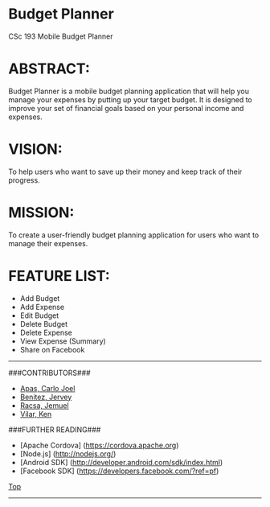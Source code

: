 <a id="top"></a>Budget Planner
==============

CSc 193 Mobile Budget Planner

# ABSTRACT: #
Budget Planner is a mobile budget planning application that will help you manage your expenses by putting up your target budget. It is designed to improve your set of financial goals based on your personal income and expenses.

# VISION: #
To help users who want to save up their money and keep track of their progress.

# MISSION: #
To create a user-friendly budget planning application for users who want to manage their expenses.

# FEATURE LIST: #
* Add Budget
* Add Expense
* Edit Budget
* Delete Budget
* Delete Expense
* View Expense (Summary)
* Share on Facebook

---

###CONTRIBUTORS###
- [Apas, Carlo Joel](https://github.com/carloapas)
- [Benitez, Jervey](https://github.com/jervey)
- [Racsa, Jemuel](https://github.com/jemuelracsa)
- [Vilar, Ken](https://github.com/kenvilar)

###FURTHER READING###
- [Apache Cordova] (https://cordova.apache.org)
- [Node.js] (http://nodejs.org/)
- [Android SDK] (http://developer.android.com/sdk/index.html)
- [Facebook SDK] (https://developers.facebook.com/?ref=pf)

[Top](#top)

---
